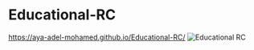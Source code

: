 # Educational-RC
https://aya-adel-mohamed.github.io/Educational-RC/
![Educational RC](https://user-images.githubusercontent.com/115530179/229286661-d58ef2b8-c7bd-4ef2-b055-2b1d52532d7e.png)
